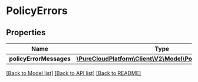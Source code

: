 # PolicyErrors

## Properties
Name | Type | Description | Notes
------------ | ------------- | ------------- | -------------
**policyErrorMessages** | [**\PureCloudPlatform\Client\V2\Model\PolicyErrorMessage[]**](PolicyErrorMessage.md) |  | [optional] 

[[Back to Model list]](../README.md#documentation-for-models) [[Back to API list]](../README.md#documentation-for-api-endpoints) [[Back to README]](../README.md)


